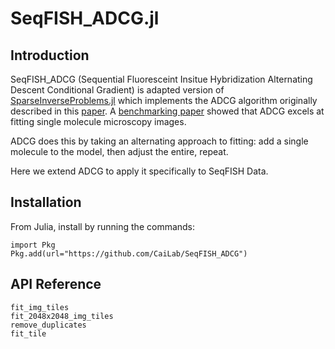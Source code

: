 # SeqFISH_ADCG.jl

## Introduction

SeqFISH_ADCG (Sequential Fluoresceint Insitue Hybridization Alternating Descent Conditional Gradient) is adapted version of [SparseInverseProblems.jl](https://github.com/nboyd/SparseInverseProblems.jl) which implements the ADCG algorithm originally described in this [paper](https://doi.org/10.1137/15M1035793). A [benchmarking paper](https://doi.org/10.1038/s41592-019-0364-4) showed that ADCG excels at fitting single molecule microscopy images.

ADCG does this by taking an alternating approach to fitting: add a single molecule to the model, then adjust the entire, repeat.

Here we extend ADCG to apply it specifically to SeqFISH Data. 

## Installation

From Julia, install by running the commands:

```
import Pkg
Pkg.add(url="https://github.com/CaiLab/SeqFISH_ADCG")
```


## API Reference

```@docs
fit_img_tiles
fit_2048x2048_img_tiles
remove_duplicates
fit_tile
```